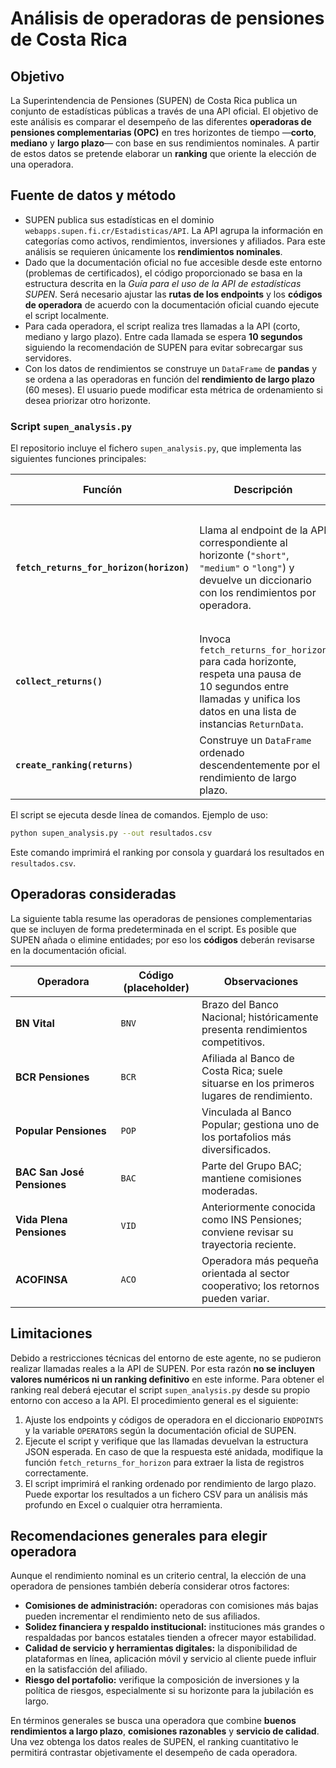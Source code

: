 # Análisis de operadoras de pensiones de Costa Rica

## Objetivo

La Superintendencia de Pensiones (SUPEN) de Costa Rica publica un conjunto de estadísticas públicas a través de una API oficial.  El objetivo de este análisis es comparar el desempeño de las diferentes **operadoras de pensiones complementarias (OPC)** en tres horizontes de tiempo —**corto**, **mediano** y **largo plazo**— con base en sus rendimientos nominales.  A partir de estos datos se pretende elaborar un **ranking** que oriente la elección de una operadora.

## Fuente de datos y método

* SUPEN publica sus estadísticas en el dominio `webapps.supen.fi.cr/Estadisticas/API`.  La API agrupa la información en categorías como activos, rendimientos, inversiones y afiliados.  Para este análisis se requieren únicamente los **rendimientos nominales**.
* Dado que la documentación oficial no fue accesible desde este entorno (problemas de certificados), el código proporcionado se basa en la estructura descrita en la *Guía para el uso de la API de estadísticas SUPEN*.  Será necesario ajustar las **rutas de los endpoints** y los **códigos de operadora** de acuerdo con la documentación oficial cuando ejecute el script localmente.
* Para cada operadora, el script realiza tres llamadas a la API (corto, mediano y largo plazo).  Entre cada llamada se espera **10 segundos** siguiendo la recomendación de SUPEN para evitar sobrecargar sus servidores.
* Con los datos de rendimientos se construye un `DataFrame` de **pandas** y se ordena a las operadoras en función del **rendimiento de largo plazo** (60 meses).  El usuario puede modificar esta métrica de ordenamiento si desea priorizar otro horizonte.

### Script `supen_analysis.py`

El repositorio incluye el fichero `supen_analysis.py`, que implementa las siguientes funciones principales:

| Funcíón | Descripción | Parámetros clave |
|---|---|---|
| **`fetch_returns_for_horizon(horizon)`** | Llama al endpoint de la API correspondiente al horizonte (`"short"`, `"medium"` o `"long"`) y devuelve un diccionario con los rendimientos por operadora. | Utiliza el diccionario `ENDPOINTS` para construir la URL y el nombre del campo con el rendimiento. |
| **`collect_returns()`** | Invoca `fetch_returns_for_horizon` para cada horizonte, respeta una pausa de 10 segundos entre llamadas y unifica los datos en una lista de instancias `ReturnData`. | – |
| **`create_ranking(returns)`** | Construye un `DataFrame` ordenado descendentemente por el rendimiento de largo plazo. | – |

El script se ejecuta desde línea de comandos.  Ejemplo de uso:

```bash
python supen_analysis.py --out resultados.csv
```

Este comando imprimirá el ranking por consola y guardará los resultados en `resultados.csv`.

## Operadoras consideradas

La siguiente tabla resume las operadoras de pensiones complementarias que se incluyen de forma predeterminada en el script.  Es posible que SUPEN añada o elimine entidades; por eso los **códigos** deberán revisarse en la documentación oficial.

| Operadora | Código (placeholder) | Observaciones |
|---|---|---|
| **BN Vital** | `BNV` | Brazo del Banco Nacional; históricamente presenta rendimientos competitivos. |
| **BCR Pensiones** | `BCR` | Afiliada al Banco de Costa Rica; suele situarse en los primeros lugares de rendimiento. |
| **Popular Pensiones** | `POP` | Vinculada al Banco Popular; gestiona uno de los portafolios más diversificados. |
| **BAC San José Pensiones** | `BAC` | Parte del Grupo BAC; mantiene comisiones moderadas. |
| **Vida Plena Pensiones** | `VID` | Anteriormente conocida como INS Pensiones; conviene revisar su trayectoria reciente. |
| **ACOFINSA** | `ACO` | Operadora más pequeña orientada al sector cooperativo; los retornos pueden variar. |

## Limitaciones

Debido a restricciones técnicas del entorno de este agente, no se pudieron realizar llamadas reales a la API de SUPEN.  Por esta razón **no se incluyen valores numéricos ni un ranking definitivo** en este informe.  Para obtener el ranking real deberá ejecutar el script `supen_analysis.py` desde su propio entorno con acceso a la API.  El procedimiento general es el siguiente:

1. Ajuste los endpoints y códigos de operadora en el diccionario `ENDPOINTS` y la variable `OPERATORS` según la documentación oficial de SUPEN.
2. Ejecute el script y verifique que las llamadas devuelvan la estructura JSON esperada.  En caso de que la respuesta esté anidada, modifique la función `fetch_returns_for_horizon` para extraer la lista de registros correctamente.
3. El script imprimirá el ranking ordenado por rendimiento de largo plazo.  Puede exportar los resultados a un fichero CSV para un análisis más profundo en Excel o cualquier otra herramienta.

## Recomendaciones generales para elegir operadora

Aunque el rendimiento nominal es un criterio central, la elección de una operadora de pensiones también debería considerar otros factores:

* **Comisiones de administración:** operadoras con comisiones más bajas pueden incrementar el rendimiento neto de sus afiliados.
* **Solidez financiera y respaldo institucional:** instituciones más grandes o respaldadas por bancos estatales tienden a ofrecer mayor estabilidad.
* **Calidad de servicio y herramientas digitales:** la disponibilidad de plataformas en línea, aplicación móvil y servicio al cliente puede influir en la satisfacción del afiliado.
* **Riesgo del portafolio:** verifique la composición de inversiones y la política de riesgos, especialmente si su horizonte para la jubilación es largo.

En términos generales se busca una operadora que combine **buenos rendimientos a largo plazo**, **comisiones razonables** y **servicio de calidad**.  Una vez obtenga los datos reales de SUPEN, el ranking cuantitativo le permitirá contrastar objetivamente el desempeño de cada operadora.
